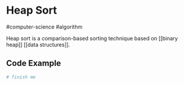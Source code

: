 # Heap Sort
#computer-science #algorithm 

Heap sort is a comparison-based sorting technique based on [[binary heap]] [[data structures]].

## Code Example
```python
# finish me
```